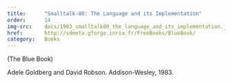 ```yaml
---
title:      "Smalltalk-80: The Language and its Implementation"
order:      14
img-src:    docs/1983_smalltalk80_the_language_and_its_implementation.jpg
href:       http://sdmeta.gforge.inria.fr/FreeBooks/BlueBook/
category:   Books
---
```

(The Blue Book)

Adele Goldberg and David Robson. Addison-Wesley, 1983.
